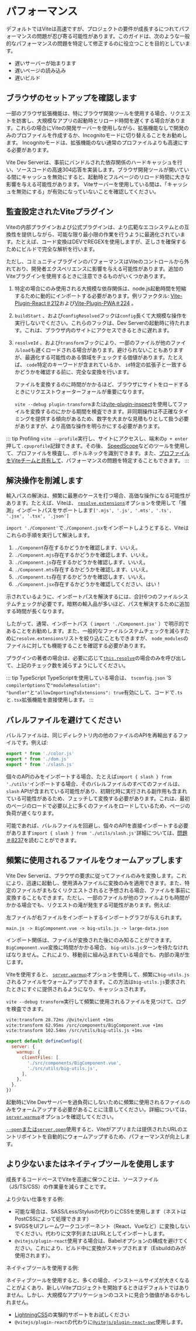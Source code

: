 # パフォーマンス

デフォルトではViteは高速ですが、プロジェクトの要件が成長するにつれてパフォーマンスの問題が忍び寄る可能性があります。このガイドは、次のような一般的なパフォーマンスの問題を特定して修正するのに役立つことを目的としています。

- 遅いサーバーが始まります
- 遅いページの読み込み
- 遅いビルド

## ブラウザのセットアップを確認します

一部のブラウザ拡張機能は、特にブラウザ開発ツールを使用する場合、リクエストを妨害し、大規模なアプリの起動時とリロード時間を遅くする場合があります。これらの場合にViteの開発サーバーを使用しながら、拡張機能なしで開発のみのプロファイルを作成するか、Incognitoモードに切り替えることをお勧めします。 Incognitoモードは、拡張機能のない通常のプロファイルよりも高速にする必要があります。

Vite Dev Serverは、事前にバンドルされた依存関係のハードキャッシュを行い、ソースコードの高速304応答を実装します。ブラウザ開発ツールが開いている間にキャッシュを無効にすると、起動時とフルページのリロード時間に大きな影響を与える可能性があります。 Viteサーバーを使用している間は、「キャッシュを無効にする」が有効になっていないことを確認してください。

## 監査設定されたViteプラグイン

Viteの内部プラグインおよび公式プラグインは、より広範なエコシステムとの互換性を提供しながら、可能な限り最小限の作業を行うように最適化されています。たとえば、コード変換はDEVでREGEXを使用しますが、正しさを確保するためにビルドで完全な解析を行います。

ただし、コミュニティプラグインのパフォーマンスはViteのコントロールから外れており、開発者エクスペリエンスに影響を与える可能性があります。追加のViteプラグインを使用するときに注意できるものがいくつかあります。

1. 特定の場合にのみ使用される大規模な依存関係は、node.js起動時間を短縮するために動的にインポートする必要があります。例リファクタル: [Vite-Plugin-React＃212](https://github.com/vitejs/vite-plugin-react/pull/212)および[Vite-Plugin-PWA＃224](https://github.com/vite-pwa/vite-plugin-pwa/pull/244) 。

2. `buildStart` 、および`configResolved`フックは`config`長くて大規模な操作を実行しないでください。これらのフックは、Dev Serverの起動時に待たれます。これは、ブラウザ内のサイトにアクセスできるときに遅れます。

3. `resolveId` 、および`transform`フックにより、一部のファイルが他のファイル`load`も遅くロードされる場合があります。避けられないこともありますが、最適化する可能性のある領域をチェックする価値があります。たとえば、 `code`特定のキーワードが含まれているか、 `id`特定の拡張子と一致するかどうかを確認する前に、完全な変換を行います。

   ファイルを変換するのに時間がかかるほど、ブラウザにサイトをロードするときにリクエストウォーターフォールが重要になります。

   `vite --debug plugin-transform`または[vite-plugin-inspect](https://github.com/antfu/vite-plugin-inspect)を使用してファイルを変換するのにかかる期間を検査できます。非同期操作は不正確なタイミングを提供する傾向があるため、数字を大まかな見積もりとして扱う必要がありますが、より高価な操作を明らかにする必要があります。

::: tip Profiling
`vite --profile`実行し、サイトにアクセスし、端末の`p + enter`押して`.cpuprofile`記録できます。その後、 [SpeedScope](https://www.speedscope.app)などのツールを使用して、プロファイルを検査し、ボトルネックを識別できます。また、[プロファイルをViteチームと共有して](https://chat.vite.dev)、パフォーマンスの問題を特定することもできます。
:::

## 解決操作を削減します

輸入パスの解決は、頻繁に最悪のケースを打つ場合、高価な操作になる可能性があります。たとえば、Viteは、 [`resolve.extensions`](/ja/config/shared-options.md#resolve-extensions)オプションを使用して「推測」インポートパスをサポートします`['.mjs', '.js', '.mts', '.ts', '.jsx', '.tsx', '.json']`

`import './Component'`で`./Component.jsx`をインポートしようとすると、Viteはこれらの手順を実行して解決します。

1. `./Component`存在するかどうかを確認します、いいえ。
2. `./Component.mjs`存在するかどうかを確認します、いいえ。
3. `./Component.js`存在するかどうかを確認します、いいえ。
4. `./Component.mts`存在するかどうかを確認します、いいえ。
5. `./Component.ts`存在するかどうかを確認します、いいえ。
6. `./Component.jsx`存在するかどうかを確認してください、はい！

示されているように、インポートパスを解決するには、合計6つのファイルシステムチェックが必要です。暗黙の輸入品が多いほど、パスを解決するために追加する時間が長くなります。

したがって、通常、インポートパス（ `import './Component.jsx'` ）で明示的であることをお勧めします。また、一般的なファイルシステムチェックを減らすために`resolve.extensions`リストを絞り込むこともできますが、 `node_modules`のファイルに対しても機能することを確認する必要があります。

プラグインの著者の場合は、必要に応じて[`this.resolve`](https://rollupjs.org/plugin-development/#this-resolve)の場合のみを呼び出して、上記のチェック数を減らすようにしてください。

::: tip TypeScript
TypeScriptを使用している場合は、 `tsconfig.json` 'S `compilerOptions`で`"moduleResolution": "bundler"`と`"allowImportingTsExtensions": true`有効にして、コードで`.ts`と`.tsx`拡張機能を直接使用します。
:::

## バレルファイルを避けてください

バレルファイルは、同じディレクトリ内の他のファイルのAPIを再輸出するファイルです。例えば:

```js [src/utils/index.js]
export * from './color.js'
export * from './dom.js'
export * from './slash.js'
```

個々のAPIのみをインポートする場合、たとえば`import { slash } from './utils'`インポートする場合、そのバレルファイルのすべてのファイルは、 `slash` APIが含まれている可能性があり、初期化時に実行される副作用も含まれている可能性があるため、フェッチして変換する必要があります。これは、最初のページのロードで必要以上に多くのファイルをロードしているため、ページの負荷が遅くなります。

可能であれば、バレルファイルを回避し、個々のAPIを直接インポートする必要があります`import { slash } from './utils/slash.js'`詳細については、[問題＃8237](https://github.com/vitejs/vite/issues/8237)を読むことができます。

## 頻繁に使用されるファイルをウォームアップします

Vite Dev Serverは、ブラウザの要求に従ってファイルのみを変換します。これにより、迅速に起動し、使用済みファイルに変換のみを適用できます。また、特定のファイルがまもなくリクエストされると予想される場合、ファイルを事前に変換することもできます。ただし、一部のファイルが他のファイルよりも時間がかかる場合でも、リクエストの滝が発生する可能性があります。例えば:

左ファイルが右ファイルをインポートするインポートグラフが与えられます。

```
main.js -> BigComponent.vue -> big-utils.js -> large-data.json
```

インポート関係は、ファイルが変換された後にのみ知ることができます。 `BigComponent.vue`変換に時間がかかる場合、 `big-utils.js`ターンを待たなければなりません。これにより、移動前に組み込まれている場合でも、内部の滝が生じます。

Viteを使用すると、 [`server.warmup`](/ja/config/server-options.md#server-warmup)オプションを使用して、頻繁に`big-utils.js`されるファイルをウォームアップできます。この方法は`big-utils.js`要求されたときにすぐに提供されるようになり、キャッシュされます。

`vite --debug transform`実行して頻繁に使用されるファイルを見つけて、ログを検査できます。

```bash
vite:transform 28.72ms /@vite/client +1ms
vite:transform 62.95ms /src/components/BigComponent.vue +1ms
vite:transform 102.54ms /src/utils/big-utils.js +1ms
```

```js [vite.config.js]
export default defineConfig({
  server: {
    warmup: {
      clientFiles: [
        './src/components/BigComponent.vue',
        './src/utils/big-utils.js',
      ],
    },
  },
})
```

起動時にVite Devサーバーを過負荷にしないために頻繁に使用されるファイルのみをウォームアップする必要があることに注意してください。詳細については、 [`server.warmup`](/ja/config/server-options.md#server-warmup)オプションを確認してください。

[`--open`または`server.open`](/ja/config/server-options.html#server-open)使用すると、Viteがアプリまたは提供されたURLのエントリポイントを自動的にウォームアップするため、パフォーマンスが向上します。

## より少ないまたはネイティブツールを使用します

成長するコードベースでViteを高速に保つことは、ソースファイル（JS/TS/CSS）の作業量を減らすことです。

より少ない仕事をする例:

- 可能な場合は、SASS/Less/Stylusの代わりにCSSを使用します（ネストはPostCSSによって処理できます）
- SVGSをUIフレームワークコンポーネント（React、Vueなど）に変換しないでください。代わりに文字列またはURLとしてインポートします。
- `@vitejs/plugin-react`使用する場合は、Babelオプションの構成を避けてください。これにより、ビルド中に変換がスキップされます（Esbuildのみが使用されます）。

ネイティブツールを使用する例:

ネイティブツールを使用すると、多くの場合、インストールサイズが大きくなることがよくあり、新しいViteプロジェクトを開始するときはデフォルトではありません。しかし、大規模なアプリケーションのコストに見合う価値があるかもしれません。

- [LightningCSS](https://github.com/vitejs/vite/discussions/13835)の実験的サポートをお試しください
- `@vitejs/plugin-react`の代わりに[`@vitejs/plugin-react-swc`](https://github.com/vitejs/vite-plugin-react-swc)使用します。
